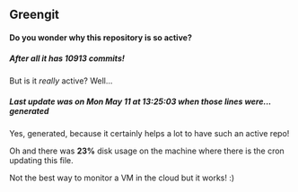 ## Greengit

#### Do you wonder why this repository is so active?

##### After all it has 10913 commits!

But is it *really* active? Well...

##### Last update was on Mon May 11 at 13:25:03 when those lines were... generated

Yes, generated, because it certainly helps a lot to have such an active repo!

Oh and there was **23%** disk usage on the machine
where there is the cron updating this file.

Not the best way to monitor a VM in the cloud but it works! :)
